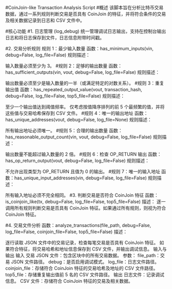 #CoinJoin-like Transaction Analysis Script
#概述
该脚本旨在分析比特币交易数据，通过一系列规则判断交易是否具有 CoinJoin 的特征，并将符合条件的交易及相关数据记录到日志和 CSV 文件中。

#核心功能
#1. 日志管理 (log_debug)
统一管理调试日志输出，支持在控制台输出日志和将日志保存到文件，日志信息附带时间戳。

#2. 交易分析规则
规则 1：最少输入数量
函数：has_minimum_inputs(vin, debug=False, log_file=False)
规则描述：

输入数量必须至少为 3。
#规则 2：足够的输出数量
函数：has_sufficient_outputs(vin, vout, debug=False, log_file=False)
规则描述：

输出数量必须至少是输入数量的一半（或满足特定的对数关系）。
#规则 3：重复输出值
函数：has_repeated_output_value(vout, transaction_hash, debug=False, log_file=False, top5_file=False)
规则描述：

至少一个输出值达到阈值频率。
仅考虑按值降序排列的前 5 个最频繁的值，并将这些值与交易哈希保存到 CSV 文件。
#规则 4：唯一的输出地址
函数：has_unique_addresses(vout, debug=False, log_file=None)
规则描述：

所有输出地址必须唯一。
#规则 5：合理的输出数量
函数：has_reasonable_output_count(vin, vout, debug=False, log_file=False)
规则描述：

输出数量不能超过输入数量的 2 倍。
#规则 6：检查 OP_RETURN 输出
函数：has_op_return_output(vout, debug=False, log_file=False)
规则描述：

不允许出现类型为 OP_RETURN 且值为 0 的输出。
#规则 7：唯一的输入地址
函数：has_unique_input_addresses(vin, debug=False, log_file=False)
规则描述：

所有输入地址必须不完全相同。
#3. 判断交易是否符合 CoinJoin 特征
函数：is_coinjoin_like(tx, debug=False, log_file=False, top5_file=False)
描述：
逐一调用所有规则判断交易是否具有 CoinJoin 特征。如果通过所有规则，则视为符合 CoinJoin 特征。

#4. 交易文件分析
函数：analyze_transactions(file_path, debug=False, log_file=False, coinjoin_file=False, top5_file=False)
描述：

逐行读取 JSON 文件中的交易记录，检查每笔交易是否具有 CoinJoin 特征。
如果符合特征，将交易哈希和地址信息保存到 CSV 文件，并输出调试信息。
输入与输出
输入
交易 JSON 文件：包含区块中的所有交易数据。
参数：
file_path：交易 JSON 文件路径。
debug：是否启用调试模式。
log_file：日志文件路径。
coinjoin_file：存储符合 CoinJoin 特征的交易哈希及地址的 CSV 文件路径。
top5_file：存储重复输出值前 5 名的 CSV 文件路径。
输出
日志文件：记录调试信息。
CSV 文件：存储符合 CoinJoin 特征的交易及相关数据。
